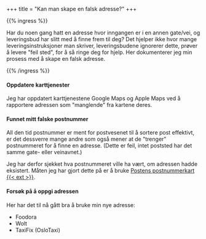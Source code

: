 +++
title = "Kan man skape en falsk adresse?"
+++

{{% ingress %}}

Har du noen gang hatt en adresse hvor inngangen er i en annen gate/vei, og leveringsbud
har slitt med å finne frem til deg? Det hjelper ikke hvor mange leveringsinstruksjoner man
skriver, leveringsbudene ignorerer dette, prøver å levere "feil sted", for å så ringe deg for hjelp.
Her dokumenterer jeg min prosess med å skape en falsk adresse.

{{% /ingress %}}

#### Oppdatere karttjenester

Jeg har oppdatert karttjenestene Google Maps og Apple Maps ved å rapportere adressen som
"manglende" fra kartene deres.

#### Funnet mitt falske postnummer

All den tid postnummer er ment for postvesenet til å sortere post effektivt, er det dessverre
mange andre som også mener at de "trenger" postnummeret for å finne en adresse. (Dette er feil,
intet poststed har det samme gate- eller veinavnet.)

Jeg har derfor sjekket hva postnummeret ville ha vært, om adressen hadde eksistert. Måten jeg
har gjort dette på er å bruke [Postens postnummerkart
{{< ext >}}](https://www.posten.no/postnummerkart).

#### Forsøk på å oppgi adressen

Her har det til nå gått bra å bruke min nye adresse:

- Foodora
- Wolt
- TaxiFix (OsloTaxi)

